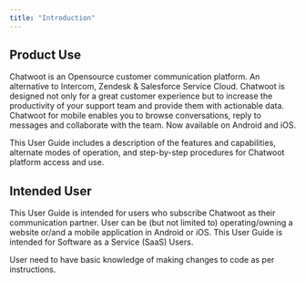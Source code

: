 ```yaml
---
title: "Introduction"
---
```


## Product Use 
Chatwoot is an Opensource customer communication platform. An alternative to Intercom, Zendesk & Salesforce Service Cloud. Chatwoot is designed not only for a great customer experience but to increase the productivity of your support team and provide them with actionable data. Chatwoot for mobile enables you to browse conversations, reply to messages and collaborate with the team. Now available on Android and iOS.  

This User Guide includes a description of the features and capabilities, alternate modes of operation, and step-by-step procedures for Chatwoot platform access and use.


## Intended User 

This User Guide is intended for users who subscribe Chatwoot as their communication partner. User can be (but not limited to) operating/owning a website or/and a mobile application in Android or iOS. This User Guide is intended for Software as a Service (SaaS) Users.  

User need to have basic knowledge of making changes to code as per instructions.


